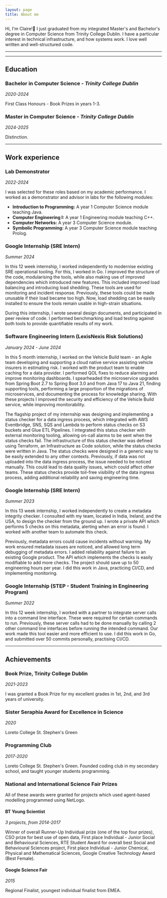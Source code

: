```yaml
---
layout: page
title: About me
---
```


Hi, I'm Claire!👋 I just graduated from my integrated Master's and Bachelor's degree in Computer Science from Trinity College Dublin. I have a particular interest in technical infrastructure, and how systems work. I love well written and well-structured code.

___
___

## Education
### Bachelor in Computer Science - *Trinity College Dublin*
*2020-2024*

First Class Honours - Book Prizes in years 1-3.

### Master in Computer Science - *Trinity College Dublin*
*2024-2025*

Distinction.

___

## Work experience
### Lab Demonstrator
*2022-2024*

I was selected for these roles based on my academic performance. I worked as a demonstrator and advisor in labs for the following modules:
- **Introduction to Programming:** A year 1 Computer Science module teaching Java.
- **Computer Engineering I:** A year 1 Engineering module teaching C++.
- **Computer Networks:** A year 3 Computer Science module.
- **Symbolic Programming:** A year 3 Computer Science module teaching Prolog.

### Google Internship (SRE Intern)
*Summer 2024*

In this 12 week internship, I worked independently to modernise existing SRE operational tooling. For this, I worked in Go. I improved the structure of the code, modularising the tools, while also making use of improved dependencies which introduced new features. This included improved load balancing and introducing load shedding. These tools are used for monitoring and incident response. Previously, these tools could be made unusable if their load became too high. Now, load shedding can be easily installed to ensure the tools remain usable in high-strain situations.

During this internship, I wrote several design documents, and participated in peer review of code. I performed benchmarking and load testing against both tools to provide quantifiable results of my work.

### Software Engineering Intern (LexisNexis Risk Solutions)
*January 2024 - June 2024*

In this 5 month internship, I worked on the Vehicle Build team - an Agile team developing and supporting a cloud native service assisting vehicle insurers in estimating risk. I worked with the product team to enable caching for a data provider. I performed QOL fixes to reduce alarming and improve monitoring dashboards. I spearheaded the microservice upgrades from Spring Boot 2.7 to Spring Boot 3.0 and from Java 17 to Java 21, finding supporting tools, performing a large proportion of the migrations of microservices, and documenting the process for knowledge sharing. With these projects I improved the security and efficiency of the Vehicle Build service, while improving monitorability.

The flagship project of my internship was designing and implementing a status checker for a data ingress process, which integrated with AWS Eventbridge, SNS, SQS and Lambda to perform status checks on S3 buckets and Glue ETL Pipelines. I integrated this status checker with external monitoring tooling, allowing on-call alarms to be sent when the status checks fail. The infrastructure of this status checker was defined using Terraform, an Infrastructure as Code solution, while the status checks were written in Java. The status checks were designed in a generic way to be easily extended to any other contexts. Previously, if data was not uploaded into the data ingress process, the issue needed to be noticed manually. This could lead to data quality issues, which could affect other teams. These status checks provide toil-free visibility of the data ingress process, adding additional reliability and saving engineering time.

### Google Internship (SRE Intern)
*Summer 2023*

In this 13 week internship, I worked independently to create a metadata integrity checker. I consulted with my team, located in India, Ireland, and the USA, to design the checker from the ground up. I wrote a private API which performs 5 checks on this metadata, alerting when an error is found. I worked with another team to automate this check. 

Previously, metadata errors could cause incidents without warning. My work ensured metadata issues are noticed, and allowed long term debugging of metadata errors. I added reliability against failure to an existing Google product. The API which implements the checks is easily modifiable to add more checks. The project should save up to 50 engineering hours per year. I did this work in Java, practicing CI/CD, and implementing monitoring.

### Google Internship (STEP - Student Training in Engineering Program)
*Summer 2022*

In this 12 week internship, I worked with a partner to integrate server calls into a command line interface. These were required for certain commands to run. Previously, these server calls had to be done manually by calling 2 other command line interfaces before running the intended command. Our work made this tool easier and more efficient to use. I did this work in Go, and submitted over 50 commits personally, practising CI/CD.


___

## Achievements

### Book Prize, Trinity College Dublin
*2021-2023*

I was granted a Book Prize for my excellent grades in 1st, 2nd, and 3rd years of university.

### Sister Seraphia Award for Excellence in Science
*2020*

Loreto College St. Stephen's Green

### Programming Club
*2017-2020*

Loreto College St. Stephen's Green. Founded coding club in my secondary school, and taught younger students programming.

### National and International Science Fair Prizes

All of these awards were granted for projects which used agent-based modelling programmed using NetLogo.

#### BT Young Scientist
*3 projects, from 2014-2017*

Winner of overall Runner-Up Individual prize (one of the top four prizes), CSO prize for best use of open data, First place Individual - Junior Social and Behavioural Sciences, RTE Student Award for overall best Social and Behavioural Sciences project, First place Individual - Junior Chemical, Physical and Mathematical Sciences, Google Creative Technology Award (Best Female).

#### Google Science Fair
*2015*

Regional Finalist, youngest individual finalist from EMEA.
